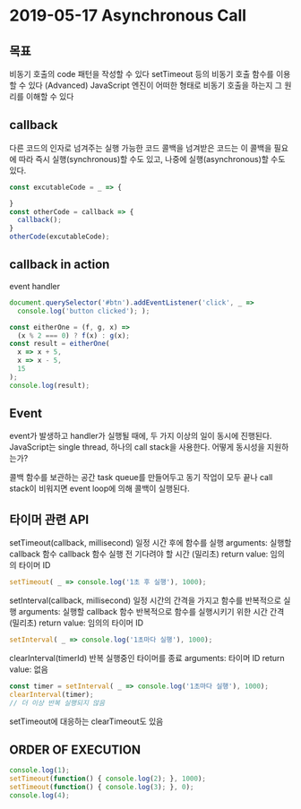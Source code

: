 # 2019-05-17 Asynchronous Call

## 목표

비동기 호출의 code 패턴을 작성할 수 있다
setTimeout 등의 비동기 호출 함수를 이용할 수 있다
(Advanced) JavaScript 엔진이 어떠한 형태로 비동기 호출을 하는지 그 원리를 이해할 수 있다

## callback

다른 코드의 인자로 넘겨주는 실행 가능한 코드
콜백을 넘겨받은 코드는 이 콜백을 필요에 따라 즉시 실행(synchronous)할 수도 있고, 나중에 실행(asynchronous)할 수도 있다.

```js
const excutableCode = _ => {

}
const otherCode = callback => {
  callback();
}
otherCode(excutableCode);
```

## callback in action

event handler

```js
document.querySelector('#btn').addEventListener('click', _ =>
  console.log('button clicked'); );
```

```js
const eitherOne = (f, g, x) =>
  (x % 2 === 0) ? f(x) : g(x);
const result = eitherOne(
  x => x + 5,
  x => x - 5,
  15
);
console.log(result);
```

## Event

event가 발생하고 handler가 실행될 때에, 두 가지 이상의 일이 동시에 진행된다.
JavaScript는 single thread, 하나의 call stack을 사용한다.
어떻게 동시성을 지원하는가?

콜백 함수를 보관하는 공간 task queue를 만들어두고
동기 작업이 모두 끝나 call stack이 비워지면
event loop에 의해 콜백이 실행된다.

## 타이머 관련 API

setTimeout(callback, millisecond)
일정 시간 후에 함수를 실행
arguments: 실행할 callback 함수
callback 함수 실행 전 기다려야 할 시간 (밀리초)
return value: 임의의 타이머 ID

```js
setTimeout( _ => console.log('1초 후 실행'), 1000);
```

setInterval(callback, millisecond)
일정 시간의 간격을 가지고 함수를 반복적으로 실행
arguments: 실행할 callback 함수
반복적으로 함수를 실행시키기 위한 시간 간격 (밀리초)
return value: 임의의 타이머 ID

```js
setInterval( _ => console.log('1초마다 실행'), 1000);
```

clearInterval(timerId)
반복 실행중인 타이머를 종료
arguments: 타이머 ID
return value: 없음

```js
const timer = setInterval( _ => console.log('1초마다 실행'), 1000);
clearInterval(timer);
// 더 이상 반복 실행되지 않음
```

setTimeout에 대응하는 clearTimeout도 있음

## ORDER OF EXECUTION

```js
console.log(1);
setTimeout(function() { console.log(2); }, 1000);
setTimeout(function() { console.log(3); }, 0);
console.log(4);
```
